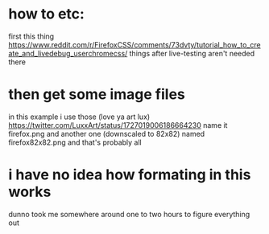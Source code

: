 # how to etc:
first this thing
https://www.reddit.com/r/FirefoxCSS/comments/73dvty/tutorial_how_to_create_and_livedebug_userchromecss/
things after live-testing aren't needed there

# then get some image files 
in this example i use those (love ya art lux)
https://twitter.com/LuxxArt/status/1727019006186664230
name it firefox.png
and another one (downscaled to 82x82) named firefox82x82.png
and that's probably all

# i have no idea how formating in this works
dunno took me somewhere around one to two hours to figure everything out
